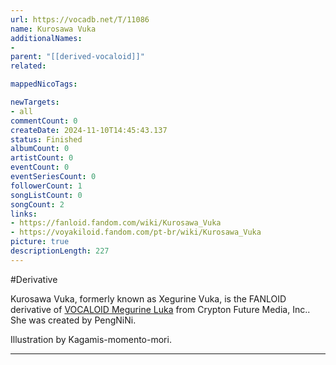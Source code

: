 ```yaml
---
url: https://vocadb.net/T/11086
name: Kurosawa Vuka
additionalNames: 
- 
parent: "[[derived-vocaloid]]"
related:

mappedNicoTags:

newTargets:
- all
commentCount: 0
createDate: 2024-11-10T14:45:43.137
status: Finished
albumCount: 0
artistCount: 0
eventCount: 0
eventSeriesCount: 0
followerCount: 1
songListCount: 0
songCount: 2
links: 
- https://fanloid.fandom.com/wiki/Kurosawa_Vuka
- https://voyakiloid.fandom.com/pt-br/wiki/Kurosawa_Vuka
picture: true
descriptionLength: 227
---
```


#Derivative

Kurosawa Vuka, formerly known as Xegurine Vuka, is the FANLOID derivative of [VOCALOID Megurine Luka](https://vocadb.net/Ar/2) from Crypton Future Media, Inc.. She was created by PengNiNi.

Illustration by Kagamis-momento-mori.

---


